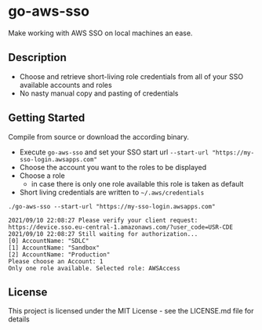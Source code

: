 # go-aws-sso

Make working with AWS SSO on local machines an ease.

## Description

* Choose and retrieve short-living role credentials from all of your SSO available accounts and roles  
* No nasty manual copy and pasting of credentials 

## Getting Started

Compile from source or download the according binary.

* Execute `go-aws-sso` and set your SSO start url `--start-url "https://my-sso-login.awsapps.com"`
* Choose the account you want to the roles to be displayed
* Choose a role
  * in case there is only one role available this role is taken as default
* Short living credentials are written to `~/.aws/credentials`

```
./go-aws-sso --start-url "https://my-sso-login.awsapps.com"

2021/09/10 22:08:27 Please verify your client request: https://device.sso.eu-central-1.amazonaws.com/?user_code=USR-CDE
2021/09/10 22:08:27 Still waiting for authorization...
[0] AccountName: "SDLC"
[1] AccountName: "Sandbox"
[2] AccountName: "Production"
Please choose an Account: 1
Only one role available. Selected role: AWSAccess
```

## License

This project is licensed under the MIT License - see the LICENSE.md file for details

